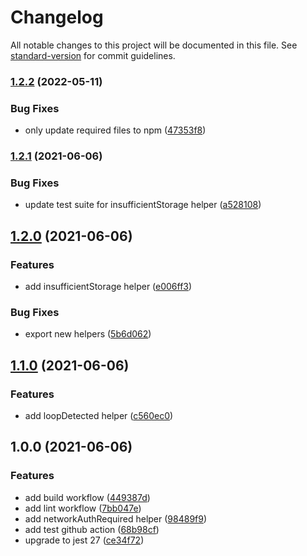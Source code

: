 # Changelog

All notable changes to this project will be documented in this file. See [standard-version](https://github.com/conventional-changelog/standard-version) for commit guidelines.

### [1.2.2](https://github.com/AndrewUsher/status-helpers/compare/v1.2.1...v1.2.2) (2022-05-11)


### Bug Fixes

* only update required files to npm ([47353f8](https://github.com/AndrewUsher/status-helpers/commit/47353f8090eeb01e881a03fc0d30dc7eba4dfe1b))

### [1.2.1](https://github.com/AndrewUsher/status-helpers/compare/v1.2.0...v1.2.1) (2021-06-06)


### Bug Fixes

* update test suite for insufficientStorage helper ([a528108](https://github.com/AndrewUsher/status-helpers/commit/a5281082afeea50fe2142223f428d6b357cf1c43))

## [1.2.0](https://github.com/AndrewUsher/status-helpers/compare/v1.1.0...v1.2.0) (2021-06-06)


### Features

* add insufficientStorage helper ([e006ff3](https://github.com/AndrewUsher/status-helpers/commit/e006ff3d7ad9face0f01e1599ac1ce5f670f90eb))


### Bug Fixes

* export new helpers ([5b6d062](https://github.com/AndrewUsher/status-helpers/commit/5b6d0625eaef934c2cb5a27c64f821b2510862e0))

## [1.1.0](https://github.com/AndrewUsher/status-helpers/compare/v1.0.0...v1.1.0) (2021-06-06)


### Features

* add loopDetected helper ([c560ec0](https://github.com/AndrewUsher/status-helpers/commit/c560ec06d11cf3f47e5fde1475c8b2047e6ab7f3))

## 1.0.0 (2021-06-06)


### Features

* add build workflow ([449387d](https://github.com/AndrewUsher/status-helpers/commit/449387d9a4e9b5417861e8fd9634d10f5a339516))
* add lint workflow ([7bb047e](https://github.com/AndrewUsher/status-helpers/commit/7bb047e40cfe949eac34a6e22dd9419c0f95061b))
* add networkAuthRequired helper ([98489f9](https://github.com/AndrewUsher/status-helpers/commit/98489f9c3077530208129b6e9e2f2c46c4d83293))
* add test github action ([68b98cf](https://github.com/AndrewUsher/status-helpers/commit/68b98cf93baf3c490321a717b732ba52a53e96a6))
* upgrade to jest 27 ([ce34f72](https://github.com/AndrewUsher/status-helpers/commit/ce34f72fa1e50292f158833997c67556dbe6cd21))
